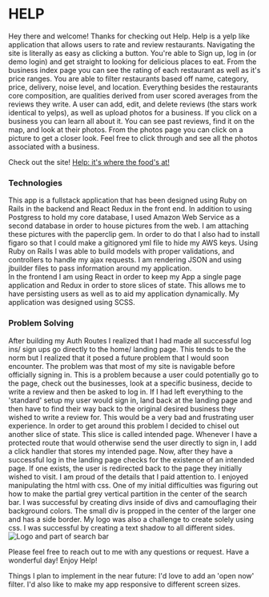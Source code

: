 # HELP

Hey there and welcome! Thanks for checking out Help. Help is a yelp like application that allows users to rate and review restaurants. Navigating the site is literally as easy as clicking a button. You're able to Sign up, log in (or demo login) and get straight to looking for delicious places to eat. From the business index page you can see the rating of each restaurant as well as it's price ranges. You are able to filter restaurants based off name, category, price, delivery, noise level, and location. Everything besides the restaurants core composition, are qualities derived from user scored averages from the reviews they write. A user can add, edit, and delete reviews (the stars work identical to yelps), as well as upload photos for a business. If you click on a business you can learn all about it. You can see past reviews, find it on the map, and look at their photos. From the photos page you can click on a picture to get a closer look. Feel free to click through and see all the photos associated with a business.  

Check out the site! [Help: it's where the food's at!](http://www.corey-ladovsky-help.club/#/)

### Technologies

This app is a fullstack application that has been designed using Ruby on Rails in the backend and React Redux in the front end.
In addition to using Postgress to hold my core database, I used Amazon Web Service as a second database in order to house pictures from the web. I am attaching these pictures with the paperclip gem. In order to do that I also had to install figaro so that I could make a gitignored yml file to hide my AWS keys.
Using Ruby on Rails I was able to build models with proper validations, and controllers to handle my ajax requests. I am rendering JSON and using jbuilder files to pass information around my application.  
In the frontend I am using React in order to keep my App a single page application and Redux in order to store slices of state. This allows me to have persisting users as well as to aid my application dynamically. My application was designed using SCSS.

### Problem Solving

After building my Auth Routes I realized that I had made all successful log ins/ sign ups go directly to the home/ landing page. This tends to be the norm but I realized that it posed a future problem that I would soon encounter. The problem was that most of my site is navigable before officially signing in. This is a problem because a user could potentially go to the page, check out the businesses, look at a specific business, decide to write a review and then be asked to log in. If I had left everything to the 'standard' setup my user would sign in, land back at the landing page and then have to find their way back to the original desired business they wished to write a review for. This would be a very bad and frustrating user experience.
In order to get around this problem I decided to chisel out another slice of state. This slice is called intended page. Whenever I have a protected route that would otherwise send the user directly to sign in, I add a click handler that stores my intended page. Now, after they have a successful log in the landing page checks for the existence of an intended page. If one exists, the user is redirected back to the page they initially wished to visit.
I am proud of the details that I paid attention to. I enjoyed manipulating the html with css. One of my initial difficulties was figuring out how to make the partial grey vertical partition in the center of the search bar. I was successful by creating divs inside of divs and camouflaging their background colors. The small div is propped in the center of the larger one and has a side border. My logo was also a challenge to create solely using css. I was successful by creating a text shadow to all different sides.
![Logo and part of search bar](https://github.com/coreyladovsky/help/blob/master/app/assets/images/logo_and_bar.png)

Please feel free to reach out to me with any questions or request. Have a wonderful day! Enjoy Help!


Things I plan to implement in the near future: I'd love to add an 'open now' filter.
I'd also like to make my app responsive to different screen sizes.
